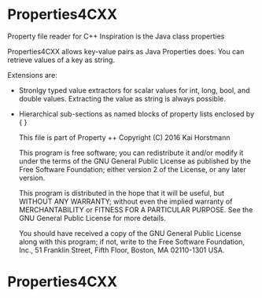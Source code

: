 # Properties4CXX
Property file reader for C++
Inspiration is the Java class properties

Properties4CXX allows key-value pairs as Java Properties does.
You can retrieve values of a key as string.

Extensions are:

- Stronlgy typed value extractors for scalar values for int, long, bool, and double values. Extracting the value as string is always possible.
- Hierarchical sub-sections as named blocks of property lists enclosed by { }


    This file is part of Property ++
    Copyright (C) 2016  Kai Horstmann

    This program is free software; you can redistribute it and/or modify
    it under the terms of the GNU General Public License as published by
    the Free Software Foundation; either version 2 of the License, or
    any later version.

    This program is distributed in the hope that it will be useful,
    but WITHOUT ANY WARRANTY; without even the implied warranty of
    MERCHANTABILITY or FITNESS FOR A PARTICULAR PURPOSE.  See the
    GNU General Public License for more details.

    You should have received a copy of the GNU General Public License along
    with this program; if not, write to the Free Software Foundation, Inc.,
    51 Franklin Street, Fifth Floor, Boston, MA 02110-1301 USA.
# Properties4CXX
